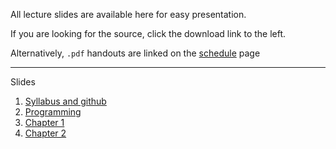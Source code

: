 

All lecture slides are available here for easy presentation.

If you are looking for the source, click the download link to the left.

Alternatively, `.pdf` handouts are linked on the [schedule](https://stats432-sp2020.github.io/schedule.html) page

---

Slides

1. [Syllabus and github](lec01.html)
1. [Programming](lec02.html)
1. [Chapter 1](lec03.html)
1. [Chapter 2](lec04.html)
